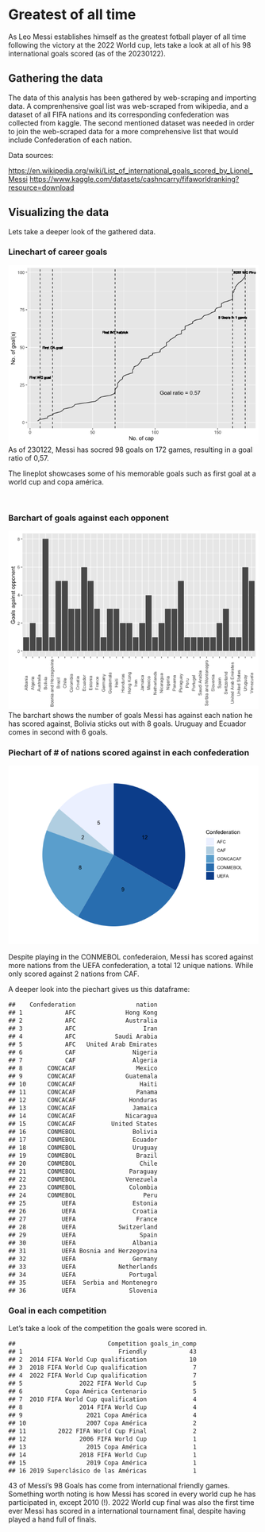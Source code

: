 # Greatest of all time

As Leo Messi establishes himself as the greatest fotball player of all
time following the victory at the 2022 World cup, lets take a look at
all of his 98 international goals scored (as of the 20230122).

## Gathering the data

The data of this analysis has been gathered by web-scraping and
importing data. A comprenhensive goal list was web-scraped from
wikipedia, and a dataset of all FIFA nations and its corresponding
confederation was collected from kaggle. The second mentioned dataset
was needed in order to join the web-scraped data for a more
comprehensive list that would include Confederation of each nation.

Data sources:

<https://en.wikipedia.org/wiki/List_of_international_goals_scored_by_Lionel_Messi>
<https://www.kaggle.com/datasets/cashncarry/fifaworldranking?resource=download>

## Visualizing the data

Lets take a deeper look of the gathered data.

### Linechart of career goals

![](goals-1.png) As of
230122, Messi has socred 98 goals on 172 games, resulting in a goal
ratio of 0,57.

The lineplot showcases some of his memorable goals such as first goal at
a world cup and copa américa.

<Br>

### Barchart of goals against each opponent

![](barchart-1.png) The
barchart shows the number of goals Messi has against each nation he has
scored against, Bolivia sticks out with 8 goals. Uruguay and Ecuador
comes in second with 6 goals.

### Piechart of \# of nations scored against in each confederation

![](piechart-1.png)

Despite playing in the CONMEBOL confederaion, Messi has scored against
more nations from the UEFA confederation, a total 12 unique nations.
While only scored against 2 nations from CAF.

A deeper look into the piechart gives us this dataframe:

    ##    Confederation                 nation
    ## 1            AFC              Hong Kong
    ## 2            AFC              Australia
    ## 3            AFC                   Iran
    ## 4            AFC           Saudi Arabia
    ## 5            AFC   United Arab Emirates
    ## 6            CAF                Nigeria
    ## 7            CAF                Algeria
    ## 8       CONCACAF                 Mexico
    ## 9       CONCACAF              Guatemala
    ## 10      CONCACAF                  Haiti
    ## 11      CONCACAF                 Panama
    ## 12      CONCACAF               Honduras
    ## 13      CONCACAF                Jamaica
    ## 14      CONCACAF              Nicaragua
    ## 15      CONCACAF          United States
    ## 16      CONMEBOL                Bolivia
    ## 17      CONMEBOL                Ecuador
    ## 18      CONMEBOL                Uruguay
    ## 19      CONMEBOL                 Brazil
    ## 20      CONMEBOL                  Chile
    ## 21      CONMEBOL               Paraguay
    ## 22      CONMEBOL              Venezuela
    ## 23      CONMEBOL               Colombia
    ## 24      CONMEBOL                   Peru
    ## 25          UEFA                Estonia
    ## 26          UEFA                Croatia
    ## 27          UEFA                 France
    ## 28          UEFA            Switzerland
    ## 29          UEFA                  Spain
    ## 30          UEFA                Albania
    ## 31          UEFA Bosnia and Herzegovina
    ## 32          UEFA                Germany
    ## 33          UEFA            Netherlands
    ## 34          UEFA               Portugal
    ## 35          UEFA  Serbia and Montenegro
    ## 36          UEFA               Slovenia

### Goal in each competition

Let’s take a look of the competition the goals were scored in.

    ##                          Competition goals_in_comp
    ## 1                           Friendly            43
    ## 2  2014 FIFA World Cup qualification            10
    ## 3  2018 FIFA World Cup qualification             7
    ## 4  2022 FIFA World Cup qualification             7
    ## 5                2022 FIFA World Cup             5
    ## 6            Copa América Centenario             5
    ## 7  2010 FIFA World Cup qualification             4
    ## 8                2014 FIFA World Cup             4
    ## 9                  2021 Copa América             4
    ## 10                 2007 Copa América             2
    ## 11         2022 FIFA World Cup Final             2
    ## 12               2006 FIFA World Cup             1
    ## 13                 2015 Copa América             1
    ## 14               2018 FIFA World Cup             1
    ## 15                 2019 Copa América             1
    ## 16 2019 Superclásico de las Américas             1

43 of Messi’s 98 Goals has come from international friendly games.
Something worth noting is how Messi has scored in every world cup he has
participated in, except 2010 (!). 2022 World cup final was also the
first time ever Messi has scored in a international tournament final,
despite having played a hand full of finals.
